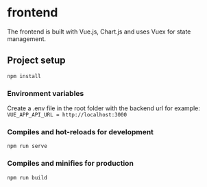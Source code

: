 # frontend

The frontend is built with Vue.js, Chart.js and uses Vuex for state management.

## Project setup
```
npm install
```
### Environment variables
Create a .env file in the root folder with the backend url for example:
`VUE_APP_API_URL = http://localhost:3000`

### Compiles and hot-reloads for development
```
npm run serve
```

### Compiles and minifies for production
```
npm run build
```
